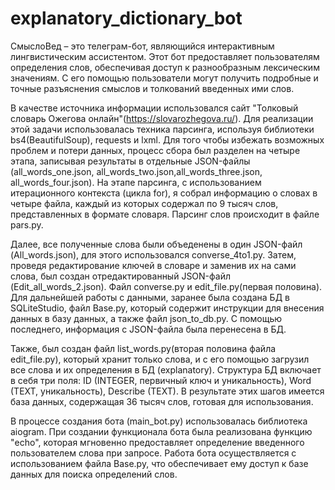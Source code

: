 # explanatory_dictionary_bot

СмыслоВед – это телеграм-бот, являющийся интерактивным лингвистическим ассистентом. Этот бот предоставляет пользователям определения слов, обеспечивая доступ к разнообразным лексическим значениям. С его помощью пользователи могут получить подробные и точные разъяснения смыслов и толкований введенных ими слов.

В качестве источника информации использовался сайт "Толковый словарь Ожегова онлайн"(https://slovarozhegova.ru/). Для реализации этой задачи использовалась техника парсинга, используя библиотеки bs4(BeautifulSoup), requests и lxml.
Для того чтобы избежать возможных проблем и потери данных, процесс сбора был разделен на четыре этапа, записывая результаты в отдельные JSON-файлы (all_words_one.json, all_words_two.json,all_words_three.json, all_words_four.json). На этапе парсинга, с использованием итерационного контекста (цикла for), я собрал информацию о словах в четыре файла, каждый из которых содержал по 9 тысяч слов, представленных в формате словаря. Парсинг слов происходит в файле pars.py. 


Далее, все полученные слова были объеденены в один JSON-файл (All_words.json), для этого использовался converse_4to1.py. Затем, проведя редактирование ключей в словаре и заменив их на сами слова, был создан отредактированный JSON-файл (Edit_all_words_2.json).
Файл converse.py и edit_file.py(первая половина).
Для дальнейшей работы с данными, заранее была создана БД в SQLiteStudio, файл Base.py, который содержит инструкции для внесения данных в базу данных, а также файл json_to_db.py. С помощью последнего, информация с JSON-файла была перенесена в БД.

Также, был создан файл list_words.py(вторая половина файла edit_file.py), который хранит только слова, и с его помощью загрузил все слова и их определения в БД (explanatory). Структура БД включает в себя три поля: ID (INTEGER, первичный ключ и уникальность), Word (TEXT, уникальность), Describe (TEXT).
В результате этих шагов имеется база данных, содержащая 36 тысяч слов, готовая для использования.

В процессе создания бота (main_bot.py) использовалась библиотека aiogram. При создании функционала бота была реализована функцию "echo", которая мгновенно предоставляет определение введенного пользователем слова при запросе. Работа бота осуществляется с использованием файла Base.py, что обеспечивает ему доступ к базе данных для поиска определений слов.
